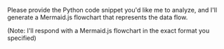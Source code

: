 Please provide the Python code snippet you'd like me to analyze, and I'll generate a Mermaid.js flowchart that represents the data flow.

(Note: I'll respond with a Mermaid.js flowchart in the exact format you specified)